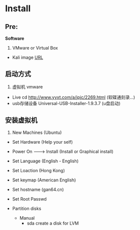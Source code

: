 # Install

## Pre:
**Software**
  1. VMware or Virtual Box
  * Kali image
    [URL](https://www.kali.org/downloads/)

## 启动方式
1. 虚拟机 vmware
* Live cd http://www.yyxt.com/a/jpjc/2269.html (软碟通刻录...)
* usb存储设备 Universal-USB-Installer-1.9.3.7 (u盘启动)

## 安装虚拟机
1. New Machines (Ubuntu)
* Set Hardware (Help your self)

* Power On ---> Install (Install or Graphical install)
* Set Language (English - English)
* Set Loaction (Hong Kong)
* Set keymap (American English)

* Set hostname (gan64.cn)
* Set Root Passwd

* Partition disks
  * Manual
    * sda create a disk for LVM
